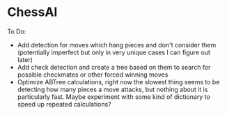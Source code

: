# ChessAI
To Do:
- Add detection for moves which hang pieces and don't consider them (potentially imperfect but only in very unique cases I can figure out later)
- Add check detection and create a tree based on them to search for possible checkmates or other forced winning moves
- Optimize ABTree calculations, right now the slowest thing seems to be detecting how many pieces a move attacks, but nothing about it is particularly fast. Maybe experiment with some kind of dictionary to speed up repeated calculations?
